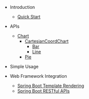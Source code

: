 - Introduction

  - [Quick Start](en-us/quick-start)

- APIs
  - [Chart](en-us/chart)
    - [CartesianCoordChart](en-us/cartesian-coord-chart)
      - [Bar](en-us/bar)
      - [Line](en-us/line)
    - [Pie](en-us/pie)

- Simple Usage

- Web Framework Integration
    - [Spring Boot Template Rendering](en-us/sb-template.md)
    - [Spring Boot RESTful APIs](en-us/sb-restful.md)
